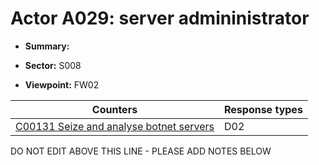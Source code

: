 # Actor A029: server admininistrator 

* **Summary:** 

* **Sector:** S008

* **Viewpoint:** FW02


| Counters | Response types |
| -------- | -------------- |
| [C00131 Seize and analyse botnet servers](../../generated_pages/counters/C00131.md) | D02 |


DO NOT EDIT ABOVE THIS LINE - PLEASE ADD NOTES BELOW